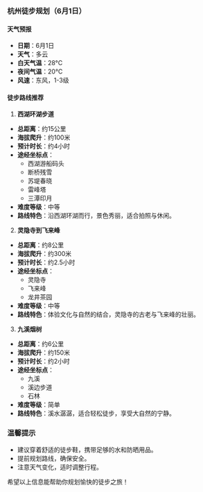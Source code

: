 ### 杭州徒步规划（6月1日）

#### 天气预报
- **日期**：6月1日
- **天气**：多云
- **白天气温**：28°C
- **夜间气温**：20°C
- **风速**：东风，1-3级

#### 徒步路线推荐

1. **西湖环湖步道**
  - **总距离**：约15公里
  - **海拔爬升**：约100米
  - **预计时长**：约4小时
  - **途经坐标点**：
    - 西湖游船码头
    - 断桥残雪
    - 苏堤春晓
    - 雷峰塔
    - 三潭印月
  - **难度等级**：中等
  - **路线特色**：沿西湖环湖而行，景色秀丽，适合拍照与休闲。

2. **灵隐寺到飞来峰**
  - **总距离**：约8公里
  - **海拔爬升**：约300米
  - **预计时长**：约2.5小时
  - **途经坐标点**：
    - 灵隐寺
    - 飞来峰
    - 龙井茶园
  - **难度等级**：中等
  - **路线特色**：体验文化与自然的结合，灵隐寺的古老与飞来峰的壮丽。

3. **九溪烟树**
  - **总距离**：约6公里
  - **海拔爬升**：约150米
  - **预计时长**：约2小时
  - **途经坐标点**：
    - 九溪
    - 溪边步道
    - 石林
  - **难度等级**：简单
  - **路线特色**：溪水潺潺，适合轻松徒步，享受大自然的宁静。

### 温馨提示
- 建议穿着舒适的徒步鞋，携带足够的水和防晒用品。
- 提前规划路线，确保安全。
- 注意天气变化，适时调整行程。

希望以上信息能帮助你规划愉快的徒步之旅！